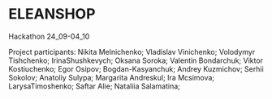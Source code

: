 # ELEANSHOP
Hackathon 24_09-04_10

Project participants:
  Nikita Melnichenko;
  Vladislav Vinichenko;
  Volodymyr Tishchenko;
  IrinaShushkevych;
  Oksana Soroka;
  Valentin Bondarchuk;
  Viktor Kostiuchenko;
  Egor Osipov;
  Bogdan-Kasyanchuk;
  Andrey Kuzmichov;
  Serhii Sokolov;
  Anatoliy Sulypa;
  Margarita Andreskul;
  Ira Mcsimova;
  LarysaTimoshenko;
  Saftar Alie;
  Nataliia Salamatina;
